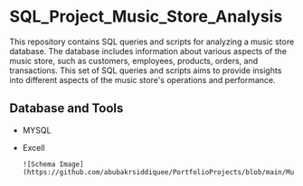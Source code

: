 # SQL_Project_Music_Store_Analysis
This repository contains SQL queries and scripts for analyzing a music store database. The database includes information about various aspects of the music store, such as customers, employees, products, orders, and transactions. This set of SQL queries and scripts aims to provide insights into different aspects of the music store's operations and performance.


## Database and Tools
* MYSQL
* Excell

  
      ![Schema Image](https://github.com/abubakrsiddiquee/PortfolioProjects/blob/main/Music_Store_Project/MusicDatabaseSchema.png)

